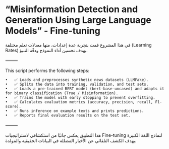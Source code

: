 # “Misinformation Detection and Generation Using Large Language Models” - Fine-tuning 


في هذا المشروع قمت بتجربة عدة إعدادات، منها معدلات تعلم مختلفة (Learning Rates) بهدف تحسين أداء النموذج ودقّة التنبؤ.

⸻

This script performs the following steps:

	•	✅ Loads and preprocesses synthetic news datasets (LLMFake).
	•	✅ Splits the data into training, validation, and test sets.
	•	✅ Loads a pre-trained BERT model (bert-base-uncased) and adapts it for binary classification (True / Misinformation).
	•	✅ Trains the model with early stopping to prevent overfitting.
	•	✅ Calculates evaluation metrics (accuracy, precision, recall, F1-score).
	•	✅ Runs inference on example texts and prints predictions.
	•	✅ Reports final evaluation results on the test set.

⸻

هذا التطبيق يعكس جانبًا من استكشافي لاستراتيجيات Fine-tuning لنماذج اللغة الكبيرة بهدف الكشف التلقائي عن الأخبار المضللة في البيانات الحقيقية والمولدة.
